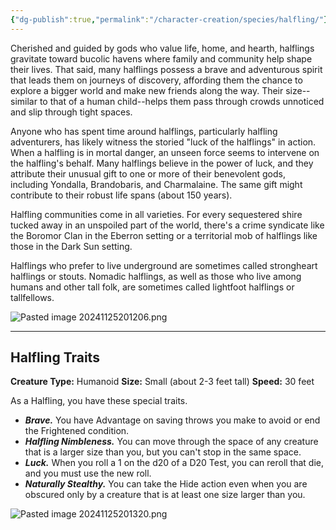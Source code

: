 ```yaml
---
{"dg-publish":true,"permalink":"/character-creation/species/halfling/"}
---
```


Cherished and guided by gods who value life, home, and hearth, halflings gravitate toward bucolic havens where family and community help shape their lives. That said, many halflings possess a brave and adventurous spirit that leads them on journeys of discovery, affording them the chance to explore a bigger world and make new friends along the way. Their size--similar to that of a human child--helps them pass through crowds unnoticed and slip through tight spaces.

Anyone who has spent time around halflings, particularly halfling adventurers, has likely witness the storied "luck of the halflings" in action. When a halfling is in mortal danger, an unseen force seems to intervene on the halfling's behalf. Many halflings believe in the power of luck, and they attribute their unusual gift to one or more of their benevolent gods, including Yondalla, Brandobaris, and Charmalaine. The same gift might contribute to their robust life spans (about 150 years).

Halfling communities come in all varieties. For every sequestered shire tucked away in an unspoiled part of the world, there's a crime syndicate like the Boromor Clan in the Eberron setting or a territorial mob of halflings like those in the Dark Sun setting.

Halflings who prefer to live underground are sometimes called strongheart halflings or stouts. Nomadic halflings, as well as those who live among humans and other tall folk, are sometimes called lightfoot halflings or tallfellows.

![Pasted image 20241125201206.png](/img/user/Pasted%20image%2020241125201206.png)

---
## Halfling Traits
**Creature Type:** Humanoid
**Size:** Small (about 2-3 feet tall)
**Speed:** 30 feet

As a Halfling, you have these special traits.

- ***Brave.*** You have Advantage on saving throws you make to avoid or end the Frightened condition.
- ***Halfling Nimbleness.*** You can move through the space of any creature that is a larger size than you, but you can't stop in the same space.
- ***Luck.*** When you roll a 1 on the d20 of a D20 Test, you can reroll that die, and you must use the new roll.
- ***Naturally Stealthy.*** You can take the Hide action even when you are obscured only by a creature that is at least one size larger than you.

![Pasted image 20241125201320.png](/img/user/Pasted%20image%2020241125201320.png)